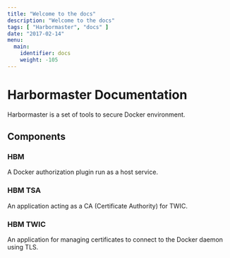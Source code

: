 ```yaml
---
title: "Welcome to the docs"
description: "Welcome to the docs"
tags: [ "Harbormaster", "docs" ]
date: "2017-02-14"
menu:
  main:
    identifier: docs
    weight: -105
---
```


# Harbormaster Documentation

Harbormaster is a set of tools to secure Docker environment.

## Components

### HBM

A Docker authorization plugin run as a host service.

### HBM TSA

An application acting as a CA (Certificate Authority) for TWIC.

### HBM TWIC

An application for managing certificates to connect to the Docker daemon using TLS.
